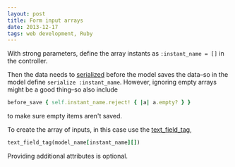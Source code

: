 ```yaml
---
layout: post
title: Form input arrays
date: 2013-12-17
tags: web development, Ruby
---
```


With strong parameters, define the array instants as <code class="language-ruby">:instant_name = []</code> in the controller.

Then the data needs to [serialized](http://api.rubyonrails.org/classes/ActiveModel/Serialization.html) before the model saves the data–so in the model define <code class="language-ruby">serialize :instant_name</code>. However, ignoring empty arrays might be a good thing–so also include

```ruby
before_save { self.instant_name.reject! { |a| a.empty? } }
```

to make sure empty items aren't saved.

To create the array of inputs, in this case use the [text_field_tag](http://api.rubyonrails.org/classes/ActionView/Helpers/FormTagHelper.html#method-i-text_field_tag),

```ruby
text_field_tag(model_name[instant_name][])
```

Providing additional attributes is optional.
